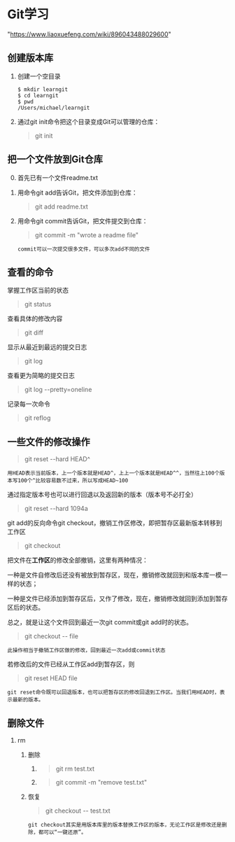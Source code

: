 # Git学习

"https://www.liaoxuefeng.com/wiki/896043488029600"

## 创建版本库

1. 创建一个空目录

    ```
    $ mkdir learngit
    $ cd learngit
    $ pwd
    /Users/michael/learngit
    ```

2. 通过git init命令把这个目录变成Git可以管理的仓库：

    >git init

## 把一个文件放到Git仓库

0. 首先已有一个文件readme.txt

1. 用命令git add告诉Git，把文件添加到仓库：

    >git add readme.txt

2. 用命令git commit告诉Git，把文件提交到仓库：

    >git commit -m "wrote a readme file"

    ```
    commit可以一次提交很多文件，可以多次add不同的文件
    ```

## 查看的命令

掌握工作区当前的状态
>git status

查看具体的修改内容
>git diff

显示从最近到最远的提交日志
>git log

查看更为简略的提交日志
>git log --pretty=oneline

记录每一次命令
>git reflog

## 一些文件的修改操作

>git reset --hard HEAD^

```
用HEAD表示当前版本，上一个版本就是HEAD^，上上一个版本就是HEAD^^，当然往上100个版本写100个^比较容易数不过来，所以写成HEAD~100
```

通过指定版本号也可以进行回退以及返回新的版本（版本号不必打全）
>git reset --hard 1094a

git add的反向命令git checkout，撤销工作区修改，即把暂存区最新版本转移到工作区
>git checkout

把文件在**工作区**的修改全部撤销，这里有两种情况：

一种是文件自修改后还没有被放到暂存区，现在，撤销修改就回到和版本库一模一样的状态；

一种是文件已经添加到暂存区后，又作了修改，现在，撤销修改就回到添加到暂存区后的状态。

总之，就是让这个文件回到最近一次git commit或git add时的状态。
>git checkout -- file

```
此操作相当于撤销工作区做的修改，回到最近一次add或commit状态
```

若修改后的文件已经从工作区add到暂存区，则
>git reset HEAD file

```
git reset命令既可以回退版本，也可以把暂存区的修改回退到工作区。当我们用HEAD时，表示最新的版本。
```

## 删除文件

1. rm
   1. 删除
      1. >git rm test.txt
      2. >git commit -m "remove test.txt"
   2. 恢复
        >git checkout -- test.txt

        ```
        git checkout其实是用版本库里的版本替换工作区的版本，无论工作区是修改还是删除，都可以“一键还原”。
        ```
